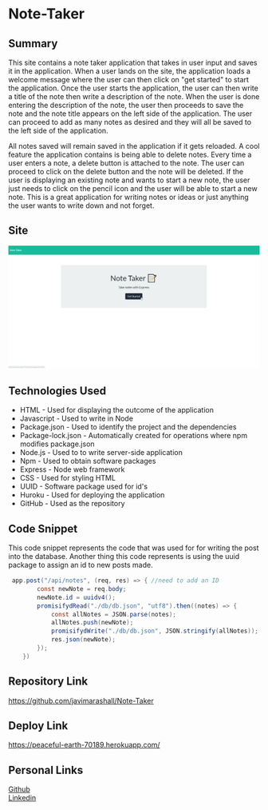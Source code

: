 # Note-Taker

## Summary
This site contains a note taker application that takes in user input and saves it in the application. When a user lands on the site, the application loads a welcome message where the user can then click on "get started" to start the application. Once the user starts the application, the user can then write a title of the note then write a description of the note. When the user is done entering the description of the note, the user then proceeds to save the note and the note title appears on the left side of the application. The user can proceed to add as many notes as desired and they will all be saved to the left side of the application. 

All notes saved will remain saved in the application if it gets reloaded. A cool feature the application contains is being able to delete notes. Every time a user enters a note, a delete button is attached to the note. The user can proceed to click on the delete button and the note will be deleted. If the user is displaying an existing note and wants to start a new note, the user just needs to click on the pencil icon and the user will be able to start a new note. This is a great application for writing notes or ideas or just anything the user wants to write down and not forget.   

## Site
![site](./Assets/site.gif)

## Technologies Used
* HTML - Used for displaying the outcome of the application
* Javascript - Used to write in Node
* Package.json - Used to identify the project and the dependencies
* Package-lock.json - Automatically created for operations where npm modifies  package.json
* Node.js - Used to to write server-side application
* Npm - Used to obtain software packages
* Express - Node web framework
* CSS - Used for styling HTML
* UUID - Software package used for id's
* Huroku - Used for deploying the application
* GitHub - Used as the repository

## Code Snippet
This code snippet represents the code that was used for for writing the post into the database. Another thing this code represents is using the uuid package to assign an id to new posts made.  

```java
 app.post("/api/notes", (req, res) => { //need to add an ID
        const newNote = req.body;
        newNote.id = uuidv4();
        promisifydRead("./db/db.json", "utf8").then((notes) => {
            const allNotes = JSON.parse(notes);
            allNotes.push(newNote);
            promisifydWrite("./db/db.json", JSON.stringify(allNotes));
            res.json(newNote);
        });
    })
```
## Repository Link
https://github.com/javimarashall/Note-Taker

## Deploy Link
https://peaceful-earth-70189.herokuapp.com/

## Personal Links
[Github](https://github.com/javimarashall)<br>
[Linkedin](https://www.linkedin.com/in/javier-mondragon-7b471719b/)
